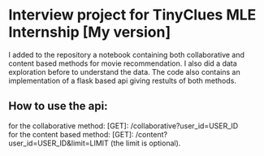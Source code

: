# Interview project for TinyClues MLE Internship [My version]
I added to the repository a notebook containing both collaborative and content based methods for movie recommendation. I also did a data exploration before to understand the data.
The code also contains an implementation of a flask based api giving restults of both methods.
## How to use the api:
for the collaborative method: [GET]: /collaborative?user_id=USER_ID\
for the content based method: [GET]: /content?user_id=USER_ID&limit=LIMIT (the limit is optional).
